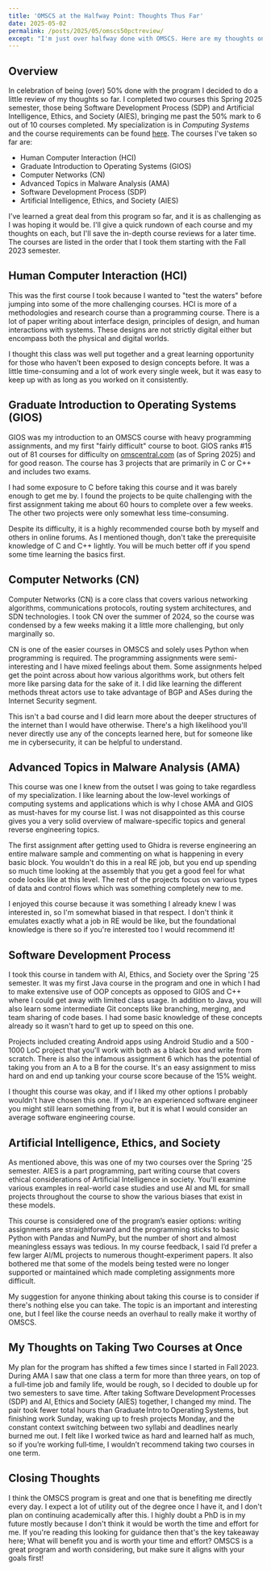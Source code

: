 ```yaml
---
title: 'OMSCS at the Halfway Point: Thoughts Thus Far'
date: 2025-05-02
permalink: /posts/2025/05/omscs50pctreview/
except: "I'm just over halfway done with OMSCS. Here are my thoughts on the program and courses so far."
---
```


## Overview

In celebration of being (over) 50% done with the program I decided to do a little review of my thoughts so far. I completed two courses this Spring 2025 semester, those being Software Development Process (SDP) and Artificial Intelligence, Ethics, and Society (AIES), bringing me past the 50% mark to 6 out of 10 courses completed. My specialization is in *Computing Systems* and the course requirements can be found [here](https://omscs.gatech.edu/specialization-computing-systems). The courses I've taken so far are:

- Human Computer Interaction (HCI)
- Graduate Introduction to Operating Systems (GIOS)
- Computer Networks (CN)
- Advanced Topics in Malware Analysis (AMA)
- Software Development Process (SDP)
- Artificial Intelligence, Ethics, and Society (AIES)

I've learned a great deal from this program so far, and it is as challenging as I was hoping it would be. I'll give a quick rundown of each course and my thoughts on each, but I'll save the in-depth course reviews for a later time. The courses are listed in the order that I took them starting with the Fall 2023 semester.
## Human Computer Interaction (HCI)

This was the first course I took because I wanted to "test the waters" before jumping into some of the more challenging courses. HCI is more of a methodologies and research course than a programming course. There is a lot of paper writing about interface design, principles of design, and human interactions with systems. These designs are not strictly digital either but encompass both the physical and digital worlds. 

I thought this class was well put together and a great learning opportunity for those who haven't been exposed to design concepts before. It was a little time-consuming and a lot of work every single week, but it was easy to keep up with as long as you worked on it consistently.

## Graduate Introduction to Operating Systems (GIOS)

GIOS was my introduction to an OMSCS course with heavy programming assignments, and my first "fairly difficult" course to boot. GIOS ranks #15 out of 81 courses for difficulty on [omscentral.com](https://www.omscentral.com/) (as of Spring 2025) and for good reason. The course has 3 projects that are primarily in C or C++ and includes two exams.

I had some exposure to C before taking this course and it was barely enough to get me by. I found the projects to be quite challenging with the first assignment taking me about 60 hours to complete over a few weeks. The other two projects were only somewhat less time-consuming. 

Despite its difficulty, it is a highly recommended course both by myself and others in online forums. As I mentioned though, don't take the prerequisite knowledge of C and C++ lightly. You will be much better off if you spend some time learning the basics first.

## Computer Networks (CN)

Computer Networks (CN) is a core class that covers various networking algorithms, communications protocols, routing system architectures, and SDN technologies. I took CN over the summer of 2024, so the course was condensed by a few weeks making it a little more challenging, but only marginally so. 

CN is one of the easier courses in OMSCS and solely uses Python when programming is required. The programming assignments were semi-interesting and I have mixed feelings about them. Some assignments helped get the point across about how various algorithms work, but others felt more like parsing data for the sake of it. I did like learning the different methods threat actors use to take advantage of BGP and ASes during the Internet Security segment.

This isn't a bad course and I did learn more about the deeper structures of the internet than I would have otherwise. There's a high likelihood you'll never directly use any of the concepts learned here, but for someone like me in cybersecurity, it can be helpful to understand.

## Advanced Topics in Malware Analysis (AMA)

This course was one I knew from the outset I was going to take regardless of my specialization. I like learning about the low-level workings of computing systems and applications which is why I chose AMA and GIOS as must-haves for my course list. I was not disappointed as this course gives you a very solid overview of malware-specific topics and general reverse engineering topics.

The first assignment after getting used to Ghidra is reverse engineering an entire malware sample and commenting on what is happening in every basic block. You wouldn't do this in a real RE job, but you end up spending so much time looking at the assembly that you get a good feel for what code looks like at this level. The rest of the projects focus on various types of data and control flows which was something completely new to me.

I enjoyed this course because it was something I already knew I was interested in, so I'm somewhat biased in that respect. I don't think it emulates exactly what a job in RE would be like, but the foundational knowledge is there so if you're interested too I would recommend it!

## Software Development Process

I took this course in tandem with AI, Ethics, and Society over the Spring '25 semester. It was my first Java course in the program and one in which I had to make extensive use of OOP concepts as opposed to GIOS and C++ where I could get away with limited class usage. In addition to Java, you will also learn some intermediate Git concepts like branching, merging, and team sharing of code bases. I had some basic knowledge of these concepts already so it wasn't hard to get up to speed on this one.

Projects included creating Android apps using Android Studio and a 500 - 1000 LoC project that you'll work with both as a black box and write from scratch. There is also the infamous assignment 6 which has the potential of taking you from an A to a B for the course. It's an easy assignment to miss hard on and end up tanking your course score because of the 15% weight.

I thought this course was okay, and if I liked my other options I probably wouldn't have chosen this one. If you're an experienced software engineer you might still learn something from it, but it is what I would consider an average software engineering course.

## Artificial Intelligence, Ethics, and Society

As mentioned above, this was one of my two courses over the Spring '25 semester. AIES is a part programming, part writing course that covers ethical considerations of Artificial Intelligence in society. You'll examine various examples in real-world case studies and use AI and ML for small projects throughout the course to show the various biases that exist in these models.

This course is considered one of the program’s easier options: writing assignments are straightforward and the programming sticks to basic Python with Pandas and NumPy, but the number of short and almost meaningless essays was tedious. In my course feedback, I said I’d prefer a few larger AI/ML projects to numerous thought‑experiment papers. It also bothered me that some of the models being tested were no longer supported or maintained which made completing assignments more difficult.

My suggestion for anyone thinking about taking this course is to consider if there's nothing else you can take. The topic is an important and interesting one, but I feel like the course needs an overhaul to really make it worthy of OMSCS.

## My Thoughts on Taking Two Courses at Once

My plan for the program has shifted a few times since I started in Fall 2023. During AMA I saw that one class a term for more than three years, on top of a full‑time job and family life, would be rough, so I decided to double up for two semesters to save time. After taking Software Development Processes (SDP) and AI, Ethics and Society (AIES) together, I changed my mind. The pair took fewer total hours than Graduate Intro to Operating Systems, but finishing work Sunday, waking up to fresh projects Monday, and the constant context switching between two syllabi and deadlines nearly burned me out. I felt like I worked twice as hard and learned half as much, so if you’re working full‑time, I wouldn’t recommend taking two courses in one term.

## Closing Thoughts

I think the OMSCS program is great and one that is benefiting me directly every day. I expect a lot of utility out of the degree once I have it, and I don't plan on continuing academically after this. I highly doubt a PhD is in my future mostly because I don't think it would be worth the time and effort for me. If you're reading this looking for guidance then that's the key takeaway here; What will benefit you and is worth your time and effort? OMSCS is a great program and worth considering, but make sure it aligns with your goals first!

